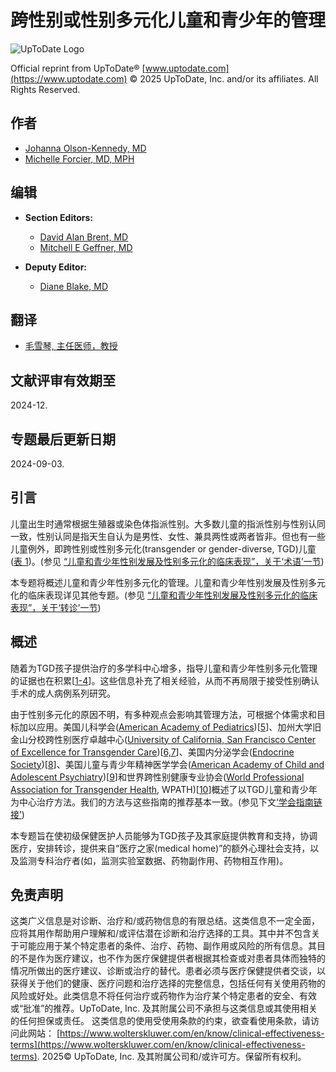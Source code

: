 # 跨性别或性别多元化儿童和青少年的管理

![UpToDate Logo](/images/logos/utd-logo.svg)

Official reprint from UpToDate® [www.uptodate.com](https://www.uptodate.com) © 2025 UpToDate, Inc. and/or its affiliates. All Rights Reserved.

## 作者

- [Johanna Olson-Kennedy, MD](/contents/zh-Hans/management-of-transgender-and-gender-diverse-children-and-adolescents/contributors)
- [Michelle Forcier, MD, MPH](/contents/zh-Hans/management-of-transgender-and-gender-diverse-children-and-adolescents/contributors)

## 编辑

- **Section Editors:**
  - [David Alan Brent, MD](/contents/zh-Hans/management-of-transgender-and-gender-diverse-children-and-adolescents/contributors)
  - [Mitchell E Geffner, MD](/contents/zh-Hans/management-of-transgender-and-gender-diverse-children-and-adolescents/contributors)

- **Deputy Editor:**
  - [Diane Blake, MD](/contents/zh-Hans/management-of-transgender-and-gender-diverse-children-and-adolescents/contributors)

## 翻译

- [毛雪琴, 主任医师，教授](/contents/zh-Hans/management-of-transgender-and-gender-diverse-children-and-adolescents/contributors)

## 文献评审有效期至
2024-12.

## 专题最后更新日期
2024-09-03.

## 引言

儿童出生时通常根据生殖器或染色体指派性别。大多数儿童的指派性别与性别认同一致，性别认同是指天生自认为是男性、女性、兼具两性或两者皆非。但也有一些儿童例外，即跨性别或性别多元化(transgender or gender-diverse, TGD)儿童 ([表 1](#subscribeMessage))。(参见 [“儿童和青少年性别发展及性别多元化的临床表现”，关于‘术语’一节](/contents/zh-Hans/gender-development-and-clinical-presentation-of-gender-diversity-in-children-and-adolescents?sectionName=%E6%9C%AF%E8%AF%AD&topicRef=86771&anchor=H182326064&source=see_link#H182326064))

本专题将概述儿童和青少年性别多元化的管理。儿童和青少年性别发展及性别多元化的临床表现详见其他专题。(参见 [“儿童和青少年性别发展及性别多元化的临床表现”，关于‘转诊’一节](/contents/zh-Hans/gender-development-and-clinical-presentation-of-gender-diversity-in-children-and-adolescents?sectionName=%E8%BD%AC%E8%AF%8A&topicRef=86771&anchor=H233847&source=see_link#H233847))

## 概述

随着为TGD孩子提供治疗的多学科中心增多，指导儿童和青少年性别多元化管理的证据也在积累\[[1-4](/contents/zh-Hans/management-of-transgender-and-gender-diverse-children-and-adolescents/abstract/1-4)\]。这些信息补充了相关经验，从而不再局限于接受性别确认手术的成人病例系列研究。

由于性别多元化的原因不明，有多种观点会影响其管理方法，可根据个体需求和目标加以应用。美国儿科学会([American Academy of Pediatrics](/external-redirect?target_url=https%3A%2F%2Fpublications.aap.org%2Fpediatrics%2Farticle%2F142%2F4%2Fe20182162%2F37381%2FEnsuring-Comprehensive-Care-and-Support-for%3Fautologincheck%3Dredirected&token=lznKj4VVtyvptCYev%2FHiN7RtlAjYevHtDjmyefJjFKlWqJLSCWhYPrpkoy3j3R7YYURNjH2RWTyeoSZRnTM98EO9A7azqqE%2Fu3fp5nm2K%2BJvf1BCyos2nrJ0616Bxvyemqp1WBjt3x5%2FIuIv3ggSmK6BNY01vi%2BBv%2B3ax82eJNc%3D&TOPIC_ID=86771))\[[5](/contents/zh-Hans/management-of-transgender-and-gender-diverse-children-and-adolescents/abstract/5)\]、加州大学旧金山分校跨性别医疗卓越中心([University of California, San Francisco Center of Excellence for Transgender Care](/external-redirect?target_url=https%3A%2F%2Fprevention.ucsf.edu%2Ftranshealth&token=dy475w9dGpPgAW4z5kgWDaM1vpm7jLuMXoGjeAX7c%2B2Nar4myWfy2TQ6pFgN4Qo%2B&TOPIC_ID=86771))\[[6,7](/contents/zh-Hans/management-of-transgender-and-gender-diverse-children-and-adolescents/abstract/6,7)\]、美国内分泌学会([Endocrine Society](/external-redirect?target_url=https%3A%2F%2Fwww.endocrine.org%2Fclinical-practice-guidelines&token=Le2c4RlMYbLQVHkeMqrseO5fsxy712Dl2SKcFtrAKFiUeys0ioH5d90mKdRi40e93BScIuG%2Fc%2FRHy49qT0ph9g%3D%3D&TOPIC_ID=86771))\[[8](/contents/zh-Hans/management-of-transgender-and-gender-diverse-children-and-adolescents/abstract/8)\]、美国儿童与青少年精神医学学会([American Academy of Child and Adolescent Psychiatry](/external-redirect?target_url=https%3A%2F%2Fwww.aacap.org%2F%2F&token=IQxLzDq4doJGUgaZgeIY0wbtxngImOQl9clEMMKa5oA%3D&TOPIC_ID=86771))\[[9](/contents/zh-Hans/management-of-transgender-and-gender-diverse-children-and-adolescents/abstract/9)\]和世界跨性别健康专业协会([World Professional Association for Transgender Health](/external-redirect?target_url=https%3A%2F%2Fwww.wpath.org%2F&token=OqHbRR0lt%2FUEOwSsKCcy75BvTLrFQHvIsOThK%2BOQWn4%3D&TOPIC_ID=86771), WPATH)\[[10](/contents/zh-Hans/management-of-transgender-and-gender-diverse-children-and-adolescents/abstract/10)\]概述了以TGD儿童和青少年为中心治疗方法。我们的方法与这些指南的推荐基本一致。(参见下文[‘学会指南链接’](#H2061444869))

本专题旨在使初级保健医护人员能够为TGD孩子及其家庭提供教育和支持，协调医疗，安排转诊，提供来自“医疗之家(medical home)”的额外心理社会支持，以及监测专科治疗者(如，监测实验室数据、药物副作用、药物相互作用)。

## 免责声明

这类广义信息是对诊断、治疗和/或药物信息的有限总结。这类信息不一定全面，应将其用作帮助用户理解和/或评估潜在诊断和治疗选择的工具。其中并不包含关于可能应用于某个特定患者的条件、治疗、药物、副作用或风险的所有信息。其目的不是作为医疗建议，也不作为医疗保健提供者根据其检查或对患者具体而独特的情况所做出的医疗建议、诊断或治疗的替代。患者必须与医疗保健提供者交谈，以获得关于他们的健康、医疗问题和治疗选择的完整信息，包括任何有关使用药物的风险或好处。此类信息不将任何治疗或药物作为治疗某个特定患者的安全、有效或“批准”的推荐。UpToDate, Inc. 及其附属公司不承担与这类信息或其使用相关的任何担保或责任。 这类信息的使用受使用条款的约束，欲查看使用条款，请访问此网站： [https://www.wolterskluwer.com/en/know/clinical-effectiveness-terms](https://www.wolterskluwer.com/en/know/clinical-effectiveness-terms). 2025© UpToDate, Inc. 及其附属公司和/或许可方。保留所有权利。
<!-- tcd_original_link https://www.uptodate.com/contents/zh-Hans/management-of-transgender-and-gender-diverse-children-and-adolescents/print -->
